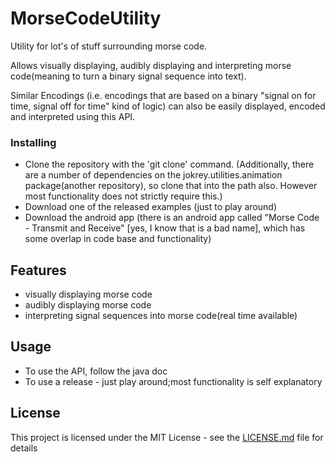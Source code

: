 # MorseCodeUtility

Utility for lot's of stuff surrounding morse code.

Allows visually displaying, audibly displaying and interpreting morse code(meaning to turn a binary signal sequence into text).

Similar Encodings (i.e. encodings that are based on a binary "signal on for time, signal off for time" kind of logic) can also be easily displayed, encoded and interpreted using this API.

### Installing

* Clone the repository with the 'git clone' command.
(Additionally, there are a number of dependencies on the jokrey.utilities.animation package(another repository), so clone that into the path also. However most functionality does not strictly require this.)
* Download one of the released examples (just to play around)
* Download the android app (there is an android app called "Morse Code - Transmit and Receive" [yes, I know that is a bad name], which has some overlap in code base and functionality)

## Features

 * visually displaying morse code
 * audibly displaying morse code
 * interpreting signal sequences into morse code(real time available)

## Usage

* To use the API, follow the java doc
* To use a release - just play around;most functionality is self explanatory

## License

This project is licensed under the MIT License - see the [LICENSE.md](LICENSE.md) file for details